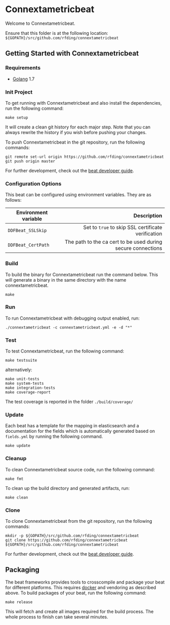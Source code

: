 # Connextametricbeat

Welcome to Connextametricbeat.

Ensure that this folder is at the following location:
`${GOPATH}/src/github.com/rfding/connextametricbeat`

## Getting Started with Connextametricbeat

### Requirements

* [Golang](https://golang.org/dl/) 1.7

### Init Project
To get running with Connextametricbeat and also install the
dependencies, run the following command:

```
make setup
```

It will create a clean git history for each major step. Note that you can always rewrite the history if you wish before pushing your changes.

To push Connextametricbeat in the git repository, run the following commands:

```
git remote set-url origin https://github.com/rfding/connextametricbeat
git push origin master
```

For further development, check out the [beat developer guide](https://www.elastic.co/guide/en/beats/libbeat/current/new-beat.html).


### Configuration Options

This beat can be configured using environment variables. They are as follows:

| Environment variable      | Description |
| --------------------- | -------:|
| `DDFBeat_SSLSkip` | Set to `true` to skip SSL certificate verification |
| `DDFBeat_CertPath` | The path to the ca cert to be used during secure connections |


### Build

To build the binary for Connextametricbeat run the command below. This will generate a binary
in the same directory with the name connextametricbeat.

```
make
```


### Run

To run Connextametricbeat with debugging output enabled, run:

```
./connextametricbeat -c connextametricbeat.yml -e -d "*"
```


### Test

To test Connextametricbeat, run the following command:

```
make testsuite
```

alternatively:
```
make unit-tests
make system-tests
make integration-tests
make coverage-report
```

The test coverage is reported in the folder `./build/coverage/`

### Update

Each beat has a template for the mapping in elasticsearch and a documentation for the fields
which is automatically generated based on `fields.yml` by running the following command.

```
make update
```


### Cleanup

To clean  Connextametricbeat source code, run the following command:

```
make fmt
```

To clean up the build directory and generated artifacts, run:

```
make clean
```


### Clone

To clone Connextametricbeat from the git repository, run the following commands:

```
mkdir -p ${GOPATH}/src/github.com/rfding/connextametricbeat
git clone https://github.com/rfding/connextametricbeat ${GOPATH}/src/github.com/rfding/connextametricbeat
```


For further development, check out the [beat developer guide](https://www.elastic.co/guide/en/beats/libbeat/current/new-beat.html).


## Packaging

The beat frameworks provides tools to crosscompile and package your beat for different platforms. This requires [docker](https://www.docker.com/) and vendoring as described above. To build packages of your beat, run the following command:

```
make release
```

This will fetch and create all images required for the build process. The whole process to finish can take several minutes.
